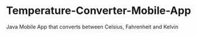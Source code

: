 # Temperature-Converter-Mobile-App
Java Mobile App that converts between Celsius, Fahrenheit and Kelvin
